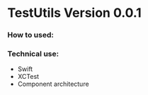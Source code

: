 # TestUtils Version 0.0.1

### How to used:


### Technical use:
- Swift
- XCTest
- Component architecture
